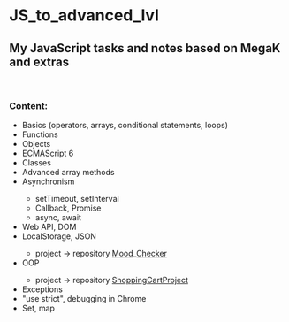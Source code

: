 # JS_to_advanced_lvl
## My JavaScript tasks and notes based on MegaK and extras 

<br>

### Content:
<ul>
<li>Basics (operators, arrays, conditional statements, loops)</li>
<li>Functions</li>
<li>Objects</li>
<li>ECMAScript 6</li>
<li>Classes</li>
<li>Advanced array methods</li>
<li>Asynchronism</li>
    <ul>
    <li>setTimeout, setInterval</li>
    <li>Callback, Promise</li>
    <li>async, await</li>
    </ul>
<li>Web API, DOM</li>
<li>LocalStorage, JSON</li>
    <ul>
    <li>project → repository <a href="https://github.com/FlyingMedusa/Mood_Checker">Mood_Checker</a></li>
    </ul>
<li>OOP</li>
    <ul>
    <li>project → repository <a href="https://github.com/FlyingMedusa/ShoppingCartProject">ShoppingCartProject</a></li>
    </ul>
<li>Exceptions</li>
<li>"use strict", debugging in Chrome</li>
<li>Set, map</li>
</ul>

